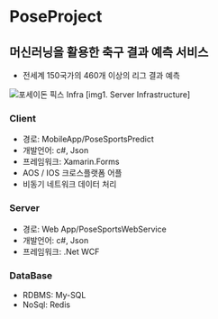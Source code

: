 # PoseProject
## 머신러닝을 활용한 축구 결과 예측 서비스
* 전세계 150국가의 460개 이상의 리그 결과 예측 

![포세이돈 픽스 Infra](https://user-images.githubusercontent.com/23075175/113105294-65e2fd80-923c-11eb-98ea-70adc741d636.png)
[img1. Server Infrastructure]

### Client
* 경로: MobileApp/PoseSportsPredict
* 개발언어: c#, Json
* 프레임워크: Xamarin.Forms
* AOS / IOS 크로스플랫폼 어플
* 비동기 네트워크 데이터 처리

### Server
* 경로: Web App/PoseSportsWebService
* 개발언어: c#, Json
* 프레임워크: .Net WCF

### DataBase
* RDBMS: My-SQL
* NoSql: Redis
